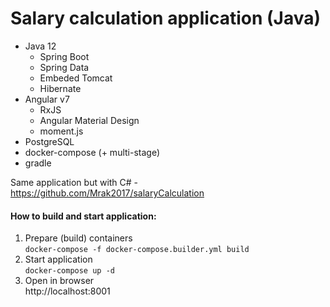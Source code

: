 # Salary calculation application (Java)
+ Java 12
    + Spring Boot
    + Spring Data
    + Embeded Tomcat
    + Hibernate
+ Angular v7 
    + RxJS
    + Angular Material Design
    + moment.js 
+ PostgreSQL
+ docker-compose (+ multi-stage)
+ gradle

Same application but with C# - https://github.com/Mrak2017/salaryCalculation

#### How to build and start application:
1) Prepare (build) containers  
`docker-compose -f docker-compose.builder.yml build`
2) Start application  
`docker-compose up -d`
3) Open in browser  
http://localhost:8001
